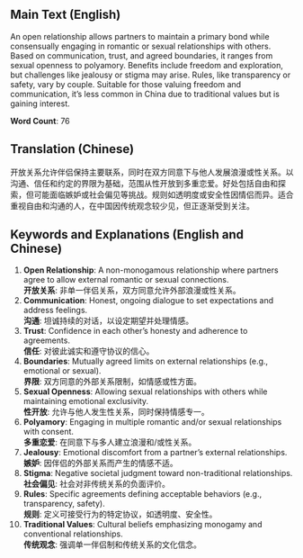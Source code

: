 ## Main Text (English)
An open relationship allows partners to maintain a primary bond while consensually engaging in romantic or sexual relationships with others. Based on communication, trust, and agreed boundaries, it ranges from sexual openness to polyamory. Benefits include freedom and exploration, but challenges like jealousy or stigma may arise. Rules, like transparency or safety, vary by couple. Suitable for those valuing freedom and communication, it’s less common in China due to traditional values but is gaining interest.

**Word Count**: 76

## Translation (Chinese)
开放关系允许伴侣保持主要联系，同时在双方同意下与他人发展浪漫或性关系。以沟通、信任和约定的界限为基础，范围从性开放到多重恋爱。好处包括自由和探索，但可能面临嫉妒或社会偏见等挑战。规则如透明度或安全性因情侣而异。适合重视自由和沟通的人，在中国因传统观念较少见，但正逐渐受到关注。

## Keywords and Explanations (English and Chinese)
1. **Open Relationship**: A non-monogamous relationship where partners agree to allow external romantic or sexual connections.  
   **开放关系**: 非单一伴侣关系，双方同意允许外部浪漫或性关系。  
2. **Communication**: Honest, ongoing dialogue to set expectations and address feelings.  
   **沟通**: 坦诚持续的对话，以设定期望并处理情感。  
3. **Trust**: Confidence in each other’s honesty and adherence to agreements.  
   **信任**: 对彼此诚实和遵守协议的信心。  
4. **Boundaries**: Mutually agreed limits on external relationships (e.g., emotional or sexual).  
   **界限**: 双方同意的外部关系限制，如情感或性方面。  
5. **Sexual Openness**: Allowing sexual relationships with others while maintaining emotional exclusivity.  
   **性开放**: 允许与他人发生性关系，同时保持情感专一。  
6. **Polyamory**: Engaging in multiple romantic and/or sexual relationships with consent.  
   **多重恋爱**: 在同意下与多人建立浪漫和/或性关系。  
7. **Jealousy**: Emotional discomfort from a partner’s external relationships.  
   **嫉妒**: 因伴侣的外部关系而产生的情感不适。  
8. **Stigma**: Negative societal judgment toward non-traditional relationships.  
   **社会偏见**: 社会对非传统关系的负面评价。  
9. **Rules**: Specific agreements defining acceptable behaviors (e.g., transparency, safety).  
   **规则**: 定义可接受行为的特定协议，如透明度、安全性。  
10. **Traditional Values**: Cultural beliefs emphasizing monogamy and conventional relationships.  
    **传统观念**: 强调单一伴侣制和传统关系的文化信念。
